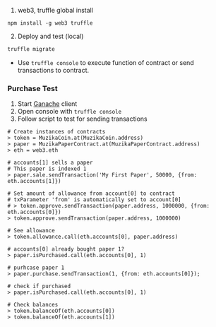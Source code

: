 1. web3, truffle global install
```
npm install -g web3 truffle
```

2. Deploy and test (local)
```bash
truffle migrate
```
  * Use `truffle console` to execute function of contract or send transactions to contract.

### Purchase Test

1. Start [Ganache](http://truffleframework.com/ganache/) client
2. Open console with `truffle console`
3. Follow script to test for sending transactions

```
# Create instances of contracts
> token = MuzikaCoin.at(MuzikaCoin.address)
> paper = MuzikaPaperContract.at(MuzikaPaperContract.address)
> eth = web3.eth

# accounts[1] sells a paper
# This paper is indexed 1
> paper.sale.sendTransaction('My First Paper', 50000, {from: eth.accounts[1]})

# Set amount of allowance from account[0] to contract
# txParameter 'from' is automatically set to account[0]
# > token.approve.sendTransaction(paper.address, 1000000, {from: eth.accounts[0]})
> token.approve.sendTransaction(paper.address, 1000000)

# See allowance
> token.allowance.call(eth.accounts[0], paper.address)

# accounts[0] already bought paper 1?
> paper.isPurchased.call(eth.accounts[0], 1)

# purhcase paper 1
> paper.purchase.sendTransaction(1, {from: eth.accounts[0]});

# check if purchased
> paper.isPurchased.call(eth.accounts[0], 1)

# Check balances
> token.balanceOf(eth.accounts[0])
> token.balanceOf(eth.accounts[1])
```